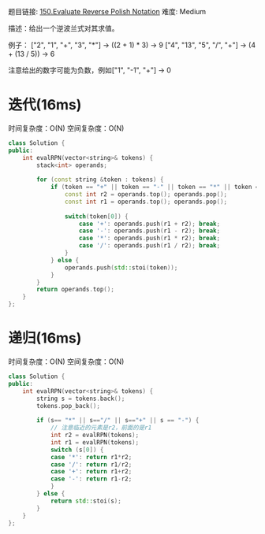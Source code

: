 题目链接: [150.Evaluate Reverse Polish Notation][1]
难度: Medium

描述：给出一个逆波兰式对其求值。

例子：
  ["2", "1", "+", "3", "*"] -> ((2 + 1) * 3) -> 9
  ["4", "13", "5", "/", "+"] -> (4 + (13 / 5)) -> 6

注意给出的数字可能为负数，例如["1", "-1", "+"] -> 0
  
# 迭代(16ms)
时间复杂度：O(N)
空间复杂度：O(N)

```cpp
class Solution {
public:
    int evalRPN(vector<string>& tokens) {
        stack<int> operands;
        
        for (const string &token : tokens) {
            if (token == "+" || token == "-" || token == "*" || token == "/") {
                const int r2 = operands.top(); operands.pop();
                const int r1 = operands.top(); operands.pop();
                
                switch(token[0]) {
                    case '+': operands.push(r1 + r2); break;
                    case '-': operands.push(r1 - r2); break;
                    case '*': operands.push(r1 * r2); break;
                    case '/': operands.push(r1 / r2); break;
                }
            } else {
                operands.push(std::stoi(token));
            }
        }
        return operands.top();
    }
};
```

# 递归(16ms)
时间复杂度：O(N)
空间复杂度：O(N)

```cpp
class Solution {
public:
    int evalRPN(vector<string>& tokens) {
        string s = tokens.back(); 
        tokens.pop_back();
        
        if (s== "*" || s=="/" || s=="+" || s == "-") {
        	// 注意临近的元素是r2，前面的是r1
            int r2 = evalRPN(tokens);
            int r1 = evalRPN(tokens);
            switch (s[0]) {
            case '*': return r1*r2;
            case '/': return r1/r2;
            case '+': return r1+r2;
            case '-': return r1-r2;
            }
        } else {
            return std::stoi(s);
        }
    }
};
```

[1]: https://leetcode.com/problems/evaluate-reverse-polish-notation/